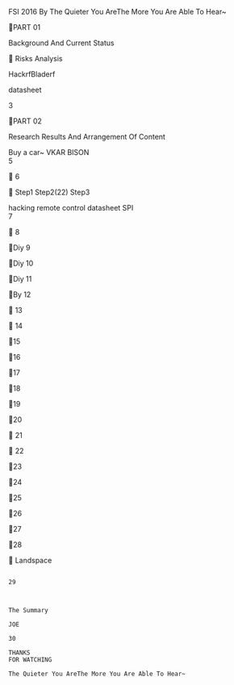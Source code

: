 FSI 2016 
By 
The Quieter You AreThe More You Are Able To Hear~

PART 01

Background And Current Status

 Risks Analysis

HackrfBladerf

datasheet 

 


3

PART 02

Research Results And Arrangement Of Content



Buy a car~
 VKAR BISON  
5


6


Step1 Step2(22) Step3


hacking remote control
 datasheet SPI     
7


8

Diy
9

Diy
10

Diy
11

By 
12


13


14

15

16

17

18

19

20


21


22

23

24

25

26

27

28

 Landspace



~~~~~

29



The Summary

JOE

30

THANKS
FOR WATCHING
 
The Quieter You AreThe More You Are Able To Hear~

